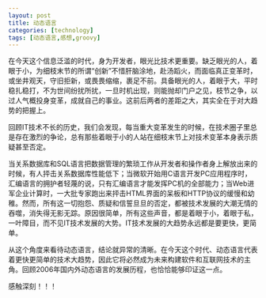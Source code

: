 ```yaml
---
layout: post
title: 动态语言
categories: [technology]
tags: [动态语言,感想,groovy]
---
```


在今天这个信息泛滥的时代，身为开发者，眼光比技术更重要。缺乏眼光的人，着眼于小，为细枝末节的所谓“创新”不惜肝脑涂地，赴汤蹈火，而面临真正变革时，或坐井观天，守旧拒新，或畏畏缩缩，裹足不前。具备眼光的人，着眼于大，平时稳扎稳打，不为世间纷扰所扰，一旦时机出现，则能抛却门户之见，枝节之争，以过人气概投身变革，成就自己的事业。这前后两者的差距之大，其实全在于对大趋势的把握上。
 
回顾IT技术不长的历史，我们会发现，每当重大变革发生的时候，在技术圈子里总是存在激烈的争论，总有那些着眼于小的人站在细枝末节上对技术变革本身表示质疑甚至否定。
 
当关系数据库和SQL语言把数据管理的繁琐工作从开发者和操作者身上解放出来的时候，有人抨击关系数据库性能低下；当微软开始用C语言开发PC应用程序时，汇编语言的拥护者轻蔑的说，只有汇编语言才能发挥PC机的全部能力；当Web进军企业计算时，一大批专家跑出来抨击HTML界面的呆板和HTTP协议的缓慢和幼稚。然而，所有这一切抱怨、质疑和信誓旦旦的否定，都被技术发展的大潮无情的吞噬，消失得无影无踪。原因很简单，所有这些声音，都是着眼于小，着眼于私，一叶障目，而不见IT技术发展的大势。IT技术发展的大趋势永远都是要更快，更简单。
 
从这个角度来看待动态语言，结论就异常的清晰。在今天这个时代、动态语言代表着更快更简单的技术大趋势，因此它将必然成为未来构建软件和互联网技术的主角。回顾2006年国内外动态语言的发展历程，也恰恰能够印证这一点。

感触深刻！！！